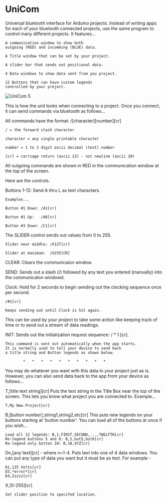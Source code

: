 # UniCom
Universal bluetooth interface for Arduino projects. Instead of writing apps for each of your bluetooth connected projects, use the same program to control many different projects.  It features...

    A communication window to show both 
    outgoing (RED) and incomming (BLUE) data.
    
    A Title window that can be set by your project.
    
    A slider bar that sends out positional data.
    
    4 Data windows to show data sent from you project.
    
    12 Buttons that can have custom legends 
    controlled by your project.
    
![UniCom 5](https://user-images.githubusercontent.com/46026730/192060404-824c941c-ae6b-4235-98d9-372d9ffe7f43.gif)


This is how the unit looks when connecting to a project.  Once you connect, it can send commands via bluetooth as follows...

All commands have the format: /[character][number][cr]

    / = the forward slash character

    character = any single printable character

    number = 1 to 3 digit ascii decimal (text) number

    [cr] = carriage return (ascii 13) - not newline (ascii 10)



All outgoing commands are shown in RED in the communication window at the top of the screen.

Here are the controls.

Buttons 1-12: Send A thru L as text characters.
    
    Examples...

    Button #1 Down: /A1[cr]

    Button #1 Up:   /A0[cr]

    Button #3 Down: /C1[cr]


The SLIDER control sends out values from 0 to 255.

    Slider near middle: /X127[cr]

    Slider at maximum:  /X255[CR]
    
CLEAR:  Clears the communicaion window.

SEND: Sends out a slash (/) followed by any text you entered (manually) into the communicaton windowd.

Clock:  Hold for 2 seconds to begin sending out the clocking sequence once per second.

    /#1[cr]
    
    Keeps sending out until Clock is hit again.

This can be used by your project to take some action like keeping track of time or to send out a stream of data readings.
    
    
INIT: Sends out the initialization request sequence: / * 1 [cr].
    
    This command is sent out automatically when the app starts.
    It is normally used to tell your device to send back
    a title string and Button legends as shown below.

            *   *   *   *   *   *   *   *   *   *
            
You may do whatever you want with this data in your project just as is.  However, you can also send data back to the app from your device as follows...

T,[title text string][cr]
    Puts the text string in the Title Box near the top of the screen.
    This lets you know what project you are connected to.
    Example...
    
    T,My New Project[cr]
    
B,[button number],string1,string2,etc[cr]
    This puts new legends on your buttons starting at 'button number'.
    You can load all of the buttons at once if you wish...
    
    Load all 12 legends: B,1,FIRST,SECOND,...,TWELFTH[cr]
    Re-legend buttons 5 and 6: B,5,but5,but6[cr]
    Re-legend only button 10: B,10,XYZ[cr]
    
    
Dn,[any text][cr] - where n=1-4. Puts text into one of 4 data windows. You can put any type of data you want but it must be as text. For example -

    D1,125 Volts[cr]
    D3,*error*[cr]
    D4,Zzzzz[cr]

X,[0-255][cr]

    Set slider position to specifed location.

    
    
    
    




